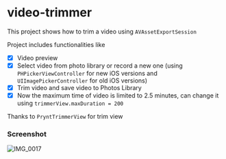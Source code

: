 # video-trimmer

This project shows how to trim a video using ```AVAssetExportSession```

Project includes functionalities like 

- [x] Video preview 
- [x] Select video from photo library or record a new one (using ```PHPickerViewController```  for new iOS versions and ```UIImagePickerController``` for old iOS versions)
- [x] Trim video and save video to Photos Library
- [x] Now the maximum time of video is limited to 2.5 minutes, can change it using ```trimmerView.maxDuration = 200``` 

Thanks to ```PryntTrimmerView``` for trim view

### Screenshot
![IMG_0017](https://user-images.githubusercontent.com/44155211/136952538-8cc8591f-0c45-4b1b-be9f-1d978fb79458.PNG)
